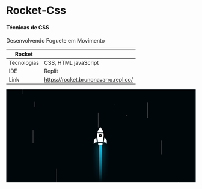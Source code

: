 # Rocket-Css

#### Técnicas de CSS
Desenvolvendo Foguete em Movimento

| Rocket      |     |
| ----------- | --- |
| Técnologias | CSS, HTML javaScript
| IDE         | Replit
| Link        | https://rocket.brunonavarro.repl.co/

![](https://raw.githubusercontent.com/Brunonavarrooficial/Rocket-Css/main/Rocket.gif)
